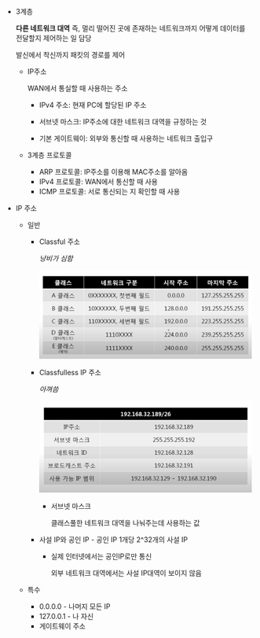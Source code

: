 - 3계층

  **다른 네트워크 대역** 즉, 멀리 떨어진 곳에 존재하는 네트워크까지 어떻게 데이터를 전달할지 제어하는 일 담당 

  발신에서 착신까지 패킷의 경로를 제어

  

  - IP주소

    WAN에서 통실할 때 사용하는 주소

    - IPv4 주소: 현재 PC에 할당된 IP 주소

    - 서브넷 마스크: IP주소에 대한 네트워크 대역을 규정하는 것 

    - 기본 게이트웨이: 외부와 통신할 때 사용하는 네트워크 출입구

      

  - 3계층 프로토콜

    - ARP 프로토콜: IP주소를 이용해 MAC주소를 알아옴
    - IPv4 프로토콜: WAN에서 통신할 때 사용
    - ICMP 프로토콜: 서로 통신되는 지 확인할 때 사용



- IP 주소

  - 일반

    - Classful 주소

      *낭비가 심함*

      ![image-20220913182933156](IP주소.assets/image-20220913182933156.png)

      

    - Classfulless IP 주소

      *아껴씀*

      ![image-20220913190943509](IP주소.assets/image-20220913190943509.png)

      - 서브넷 마스크

        클래스풀한 네트워크 대역을 나눠주는데 사용하는 값

        

    - 사설 IP와 공인 IP - 공인 IP 1개당 2^32개의 사설 IP

      - 실제 인터넷에서는 공인IP로만 통신 

        외부 네트워크 대역에서는 사설 IP대역이 보이지 않음

        

  - 특수

    - 0.0.0.0 - 나머지 모든 IP
    - 127.0.0.1 - 나 자신
    - 게이트웨이 주소